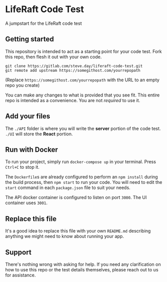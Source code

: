 # LifeRaft Code Test

A jumpstart for the LifeRaft code test

## Getting started

This repository is intended to act as a starting point for your code test. Fork this repo, then flesh it out with your own code.
```
git clone https://gitlab.com/steve.day/liferaft-code-test.git
git remote add upstream https://somegithost.com/yourrepopath
```
(Replace `https://somegithost.com/yourrepopath` with the URL to an empty repo you create)

You can make any changes to what is provided that you see fit. This entire repo is intended as a convenience. You are not *required* to use it.

## Add your files
The `./API` folder is where you will write the **server** portion of the code test. `./UI` will store the **React** portion.

## Run with Docker
To run your project, simply run `docker-compose up` in your terminal. Press `Ctrl+C` to stop it.

The `Dockerfile`s are already configured to perform an `npm install` during the build process, then `npm start` to run your code. You will need to edit the `start` command in each `package.json` file to suit your needs.

The API docker container is configured to listen on port `3000`. The UI container uses `3001`.

## Replace this file
It's a good idea to replace this file with your own `README.md` describing anything we might need to know about running your app.

## Support
There's nothing wrong with asking for help. If you need any clarification on how to use this repo or the test details themselves, please reach out to us for assistance.